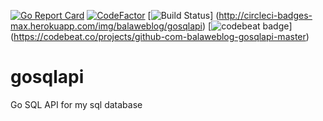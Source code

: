 [![Go Report Card](https://goreportcard.com/badge/github.com/balaweblog/gosqlapi)](https://goreportcard.com/report/github.com/balaweblog/gosqlapi)
[![CodeFactor](https://www.codefactor.io/repository/github/balaweblog/gosqlapi/badge)](https://www.codefactor.io/repository/github/balaweblog/gosqlapi)
[![Build Status](http://circleci-badges-max.herokuapp.com/img/balaweblog/gosqlapi?token=3fc53a50bfa1ef7b1d08f19f7d18710a77d6fb94)]
(http://circleci-badges-max.herokuapp.com/img/balaweblog/gosqlapi)
[![codebeat badge](https://codebeat.co/badges/d42ed722-2898-4e60-b7d7-d42177eb468c)]
(https://codebeat.co/projects/github-com-balaweblog-gosqlapi-master)

# gosqlapi
Go SQL API for my sql database
